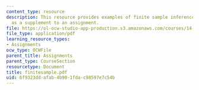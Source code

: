 ```yaml
---
content_type: resource
description: This resource provides examples of finite sample inference beyond normality
  as a supplement to an assignment.
file: https://ol-ocw-studio-app-production.s3.amazonaws.com/courses/14-381-statistical-method-in-economics-fall-2006/6f9323ddafab4b901fdac98597e7c54b_finitesample.pdf
file_type: application/pdf
learning_resource_types:
- Assignments
ocw_type: OCWFile
parent_title: Assignments
parent_type: CourseSection
resourcetype: Document
title: finitesample.pdf
uid: 6f9323dd-afab-4b90-1fda-c98597e7c54b
---
```

